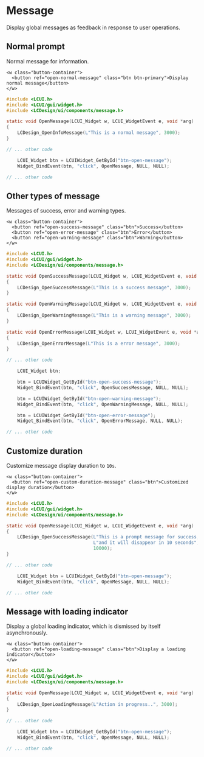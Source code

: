 # Message

Display global messages as feedback in response to user operations.

## Normal prompt

Normal message for information.

``` embedded-xml
<w class="button-container">
  <button ref="open-normal-message" class="btn btn-primary">Display normal message</button>
</w>
```

``` c
#include <LCUI.h>
#include <LCUI/gui/widget.h>
#include <LCDesign/ui/components/message.h>

static void OpenMessage(LCUI_Widget w, LCUI_WidgetEvent e, void *arg)
{
    LCDesign_OpenInfoMessage(L"This is a normal message", 3000);
}

// ... other code

    LCUI_Widget btn = LCUIWidget_GetById("btn-open-message");
    Widget_BindEvent(btn, "click", OpenMessage, NULL, NULL);

// ... other code
```

## Other types of message

Messages of success, error and warning types.

``` embedded-xml
<w class="button-container">
  <button ref="open-success-message" class="btn">Success</button>
  <button ref="open-error-message" class="btn">Error</button>
  <button ref="open-warning-message" class="btn">Warning</button>
</w>
```

``` c
#include <LCUI.h>
#include <LCUI/gui/widget.h>
#include <LCDesign/ui/components/message.h>

static void OpenSuccessMessage(LCUI_Widget w, LCUI_WidgetEvent e, void *arg)
{
    LCDesign_OpenSuccessMessage(L"This is a success message", 3000);
}

static void OpenWarningMessage(LCUI_Widget w, LCUI_WidgetEvent e, void *arg)
{
    LCDesign_OpenWarningMessage(L"This is a warning message", 3000);
}

static void OpenErrorMessage(LCUI_Widget w, LCUI_WidgetEvent e, void *arg)
{
    LCDesign_OpenErrorMessage(L"This is a error message", 3000);
}

// ... other code

    LCUI_Widget btn;

    btn = LCUIWidget_GetById("btn-open-success-message");
    Widget_BindEvent(btn, "click", OpenSuccessMessage, NULL, NULL);

    btn = LCUIWidget_GetById("btn-open-warning-message");
    Widget_BindEvent(btn, "click", OpenWarningMessage, NULL, NULL);

    btn = LCUIWidget_GetById("btn-open-error-message");
    Widget_BindEvent(btn, "click", OpenErrorMessage, NULL, NULL);

// ... other code
```

## Customize duration

Customize message display duration to `10s`.

``` embedded-xml
<w class="button-container">
  <button ref="open-custom-duration-message" class="btn">Customized display duration</button>
</w>
```

``` c
#include <LCUI.h>
#include <LCUI/gui/widget.h>
#include <LCDesign/ui/components/message.h>

static void OpenMessage(LCUI_Widget w, LCUI_WidgetEvent e, void *arg)
{
    LCDesign_OpenSuccessMessage(L"This is a prompt message for success, "
                                L"and it will disappear in 10 seconds",
                                10000);
}

// ... other code

    LCUI_Widget btn = LCUIWidget_GetById("btn-open-message");
    Widget_BindEvent(btn, "click", OpenMessage, NULL, NULL);

// ... other code
```

## Message with loading indicator

Display a global loading indicator, which is dismissed by itself asynchronously.

``` embedded-xml
<w class="button-container">
  <button ref="open-loading-message" class="btn">Display a loading indicator</button>
</w>
```

``` c
#include <LCUI.h>
#include <LCUI/gui/widget.h>
#include <LCDesign/ui/components/message.h>

static void OpenMessage(LCUI_Widget w, LCUI_WidgetEvent e, void *arg)
{
    LCDesign_OpenLoadingMessage(L"Action in progress..", 3000);
}

// ... other code

    LCUI_Widget btn = LCUIWidget_GetById("btn-open-message");
    Widget_BindEvent(btn, "click", OpenMessage, NULL, NULL);

// ... other code
```
